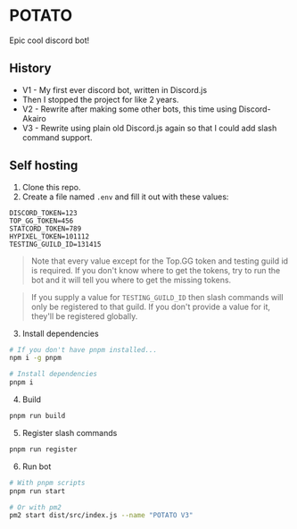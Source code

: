 # POTATO

Epic cool discord bot!

## History

-   V1 - My first ever discord bot, written in Discord.js
-   Then I stopped the project for like 2 years.
-   V2 - Rewrite after making some other bots, this time using Discord-Akairo
-   V3 - Rewrite using plain old Discord.js again so that I could add slash command support.

## Self hosting

1. Clone this repo.
2. Create a file named `.env` and fill it out with these values:

```env
DISCORD_TOKEN=123
TOP_GG_TOKEN=456
STATCORD_TOKEN=789
HYPIXEL_TOKEN=101112
TESTING_GUILD_ID=131415
```

> Note that every value except for the Top.GG token and testing guild id is required.
> If you don't know where to get the tokens, try to run the bot and it will tell you where to get the missing tokens.

> If you supply a value for `TESTING_GUILD_ID` then slash commands will only be registered to that guild. If you don't provide a value for it, they'll be registered globally.

3. Install dependencies

```bash
# If you don't have pnpm installed...
npm i -g pnpm

# Install dependencies
pnpm i
```

4. Build

```bash
pnpm run build
```

5.  Register slash commands

```bash
pnpm run register
```

6. Run bot

```bash
# With pnpm scripts
pnpm run start

# Or with pm2
pm2 start dist/src/index.js --name "POTATO V3"
```
